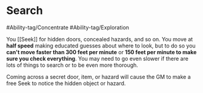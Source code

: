 # Search

#Ability-tag/Concentrate 
#Ability-tag/Exploration 

You [[Seek]] for hidden doors, concealed hazards, and so on. You move at **half speed** making educated guesses about where to look, but to do so you **can't move faster than 300 feet per minute** or **150 feet per minute to make sure you check everything**. You may need to go even slower if there are lots of things to search or to be even more thorough.

Coming across a secret door, item, or hazard will cause the GM to make a free Seek to notice the hidden object or hazard.